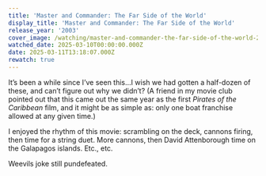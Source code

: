 ```yaml
---
title: 'Master and Commander: The Far Side of the World'
display_title: 'Master and Commander: The Far Side of the World'
release_year: '2003'
cover_image: /watching/master-and-commander-the-far-side-of-the-world-20250310/master-and-commander-the-far-side-of-the-world.jpg
watched_date: 2025-03-10T00:00:00.000Z
date: 2025-03-11T13:18:07.000Z
rewatch: true
---
```

It’s been a while since I’ve seen this…I wish we had gotten a half-dozen of these, and can’t figure out why we didn’t? (A friend in my movie club pointed out that this came out the same year as the first _Pirates of the Caribbean_ film, and it might be as simple as: only one boat franchise allowed at any given time.)

I enjoyed the rhythm of this movie: scrambling on the deck, cannons firing, then time for a string duet. More cannons, then David Attenborough time on the Galapagos islands. Etc., etc.

Weevils joke still pundefeated.
